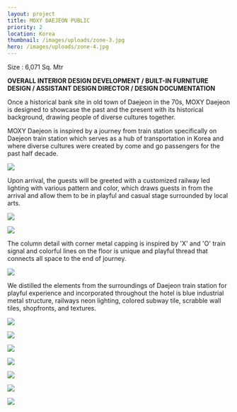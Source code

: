 ```yaml
---
layout: project
title: MOXY DAEJEON PUBLIC
priority: 2
location: Korea
thumbnail: /images/uploads/zone-3.jpg
hero: /images/uploads/zone-4.jpg
---
```

Size : 6,071 Sq. Mtr

**OVERALL INTERIOR DESIGN DEVELOPMENT / BUILT-IN FURNITURE DESIGN / ASSISTANT DESIGN DIRECTOR / DESIGN DOCUMENTATION**

Once a historical bank site in old town of Daejeon in the 70s, MOXY Daejeon is designed to showcase the past and the present with its historical background, drawing people of diverse cultures together.

MOXY Daejeon is inspired by a journey from train station specifically on Daejeon train station which serves as a hub of transportation in Korea and where diverse cultures were created by come and go passengers for the past half decade.

![](/images/uploads/210208_12f_public-design.jpg)

Upon arrival, the guests will be greeted with a customized railway led lighting with various pattern and color, which draws guests in from the arrival and allow them to be in playful and casual stage surrounded by local arts.

![](/images/uploads/zone-2.jpg)

![](/images/uploads/zone1_ghosting.jpg)

The column detail with corner metal capping is inspired by 'X' and 'O' train signal and colorful lines on the floor is unique and playful thread that connects all space to the end of journey.

![](/images/uploads/zone1_with-shelving.jpg)

We distilled the elements from the surroundings of Daejeon train station for playful experience and incorporated throughout the hotel is blue industrial metal structure, railways neon lighting, colored subway tile, scrabble wall tiles, shopfronts, and textures.

![](/images/uploads/zone-3.jpg)

![](/images/uploads/zone-3-fp.jpg)

![](/images/uploads/key-elevation-grab-go-revised.jpg)

![](/images/uploads/key-elevation-open-kitchen-revised.jpg)

![](/images/uploads/screen-shot-2022-02-10-at-1.04.10-am.png)

![](/images/uploads/zone-4.jpg)

![](/images/uploads/public-toilet.jpg)